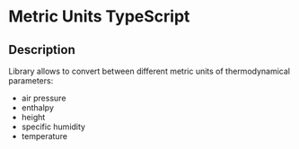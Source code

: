 # Metric Units TypeScript

## Description

Library allows to convert between different metric units of thermodynamical parameters:

- air pressure
- enthalpy
- height
- specific humidity
- temperature
